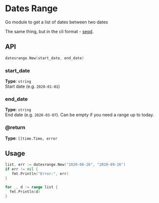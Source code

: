 # Dates Range
Go module to get a list of dates between two dates

The same thing, but in the cli format - [seqd](https://github.com/tpkn/seqd).


## API

```go
datesrange.New(start_date, end_date)
```


### start_date
**Type**: `string`   
Start date (e.g. `2020-01-01`)


### end_date
**Type**: `string`   
End date (e.g. `2020-03-07`). Can be empty if you need a range up to today.



### @return
**Type**: `[]time.Time, error`   



## Usage

```go
list, err := datesrange.New("2020-06-26", "2020-09-26")
if err != nil {
   fmt.Println("Error:", err)
}

for _, d := range list {
  fmt.Println(d)
}
```
